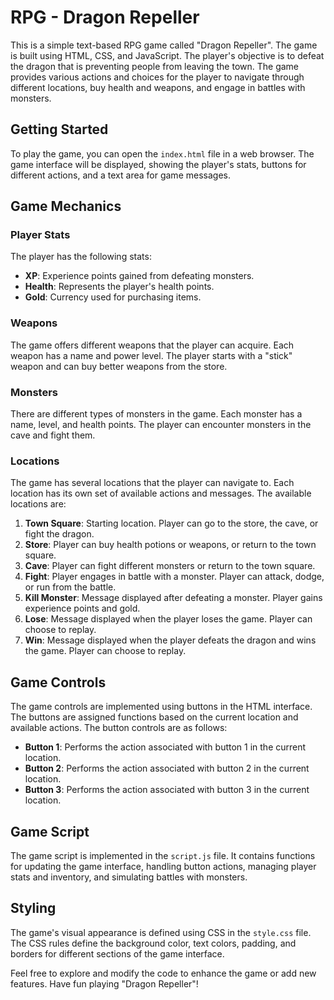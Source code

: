 # RPG - Dragon Repeller

This is a simple text-based RPG game called "Dragon Repeller". The game is built using HTML, CSS, and JavaScript. The player's objective is to defeat the dragon that is preventing people from leaving the town. The game provides various actions and choices for the player to navigate through different locations, buy health and weapons, and engage in battles with monsters.

## Getting Started

To play the game, you can open the `index.html` file in a web browser. The game interface will be displayed, showing the player's stats, buttons for different actions, and a text area for game messages.

## Game Mechanics

### Player Stats

The player has the following stats:

- **XP**: Experience points gained from defeating monsters.
- **Health**: Represents the player's health points.
- **Gold**: Currency used for purchasing items.

### Weapons

The game offers different weapons that the player can acquire. Each weapon has a name and power level. The player starts with a "stick" weapon and can buy better weapons from the store.

### Monsters

There are different types of monsters in the game. Each monster has a name, level, and health points. The player can encounter monsters in the cave and fight them.

### Locations

The game has several locations that the player can navigate to. Each location has its own set of available actions and messages. The available locations are:

1. **Town Square**: Starting location. Player can go to the store, the cave, or fight the dragon.
2. **Store**: Player can buy health potions or weapons, or return to the town square.
3. **Cave**: Player can fight different monsters or return to the town square.
4. **Fight**: Player engages in battle with a monster. Player can attack, dodge, or run from the battle.
5. **Kill Monster**: Message displayed after defeating a monster. Player gains experience points and gold.
6. **Lose**: Message displayed when the player loses the game. Player can choose to replay.
7. **Win**: Message displayed when the player defeats the dragon and wins the game. Player can choose to replay.

## Game Controls

The game controls are implemented using buttons in the HTML interface. The buttons are assigned functions based on the current location and available actions. The button controls are as follows:

- **Button 1**: Performs the action associated with button 1 in the current location.
- **Button 2**: Performs the action associated with button 2 in the current location.
- **Button 3**: Performs the action associated with button 3 in the current location.

## Game Script

The game script is implemented in the `script.js` file. It contains functions for updating the game interface, handling button actions, managing player stats and inventory, and simulating battles with monsters.

## Styling

The game's visual appearance is defined using CSS in the `style.css` file. The CSS rules define the background color, text colors, padding, and borders for different sections of the game interface.

Feel free to explore and modify the code to enhance the game or add new features. Have fun playing "Dragon Repeller"!
